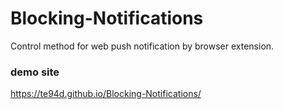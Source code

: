 # Blocking-Notifications
Control method for web push notification by browser extension. 

### demo site
https://te94d.github.io/Blocking-Notifications/
